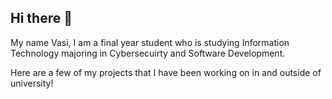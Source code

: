 ## Hi there 👋

My name Vasi, I am a final year student who is studying Information Technology majoring in Cybersecuirty and Software Development.

Here are a few of my projects that I have been working on in and outside of university!
